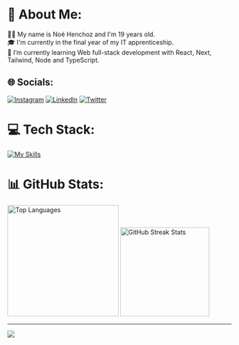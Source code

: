 # 💫 About Me:
👨‍💻 My name is Noé Henchoz and I'm 19 years old.<br>
🎓 I'm currently in the final year of my IT apprenticeship.<br>
🌱 I’m currently learning Web full-stack development with React, Next, Tailwind, Node and TypeScript.

## 🌐 Socials:
[![Instagram](https://img.shields.io/badge/Instagram-%23E4405F.svg?logo=Instagram&logoColor=white)](https://instagram.com/henchoznoe) [![LinkedIn](https://img.shields.io/badge/LinkedIn-%230077B5.svg?logo=linkedin&logoColor=white)](https://linkedin.com/in/henchoznoe) [![Twitter](https://img.shields.io/badge/Twitter-%231DA1F2.svg?logo=Twitter&logoColor=white)](https://twitter.com/noehenchoz) 

# 💻 Tech Stack:
[![My Skills](https://skillicons.dev/icons?i=react,js,ts,nodejs,express,nextjs,tailwind,php,java,html,css,vite,idea&theme=dark)](https://skillicons.dev)

# 📊 GitHub Stats:
<div>
  <img src="https://github-readme-stats.vercel.app/api/top-langs/?username=henchoznoe&theme=vue-dark&hide_border=false&include_all_commits=false&count_private=true" alt="Top Languages" style="height: 250px;" />
  <img src="https://github-readme-streak-stats.herokuapp.com/?user=henchoznoe&theme=vue-dark&hide_border=false" alt="GitHub Streak Stats" style="height: 200px;" />
</div>

---

[![](https://visitcount.itsvg.in/api?id=henchoznoe&icon=0&color=9)](https://visitcount.itsvg.in)

<!-- Proudly created with GPRM ( https://gprm.itsvg.in ) -->
